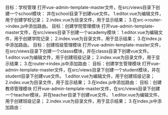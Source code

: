 目标：学校管理 打开vue-admin-template-master文件，在src/views目录下创建一个school模块： 并在school目录下创建vue文件。 1.editor.vue为编辑文件，用于创建学校记录； 2.index.vue为目录文件，用于显示结果； 3.在src->router->index.js中添加路由。 目标：创建学院管理模块 打开vue-admin-template-master文件，在src/views目录下创建一个academy模块： 1.editor.vue为编辑文件，用于创建学院记录； 2.index.vue为目录文件，用于显示结果； 3.在index.js中添加路由。 目标：创建班级管理模块 打开vue-admin-template-master文件，在src/views目录下创建一个classs模块，并在classs目录下创建vue文件。 1.editor.vue为编辑文件，用于创建班级记录； 2.index.vue为目录文件，用于显示结果； 3.在router->index.js中添加路由： 目标：创建学生管理模块 打开vue-admin-template-master文件，在src/views目录下创建一个student模块，并在student目录下创建vue文件。 1.editor.vue为编辑文件，用于创建班级记录； 2.index.vue为目录文件，用于显示结果； 3.在index.js中添加路由： 目标：创建教师管理模块 打开vue-admin-template-master文件，在src/views目录下创建一个teacher模块，并在teacher目录下创建vue文件。 1.editor.vue为编辑文件，用于创建班级记录； 2.index.vue为目录文件，用于显示结果； 3.在index.js中添加路由：